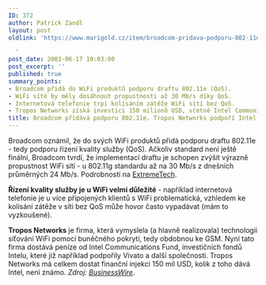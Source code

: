 ```yaml
---
ID: 372
author: Patrick Zandl
layout: post
oldlink: 'https://www.marigold.cz/item/broadcom-pridava-podporu-802-11e-tropos-networks-podpori-intel-fondy

  '
post_date: 2003-06-17 10:03:00
post_excerpt: ''
published: true
summary_points:
- Broadcom přidá do WiFi produktů podporu draftu 802.11e (QoS).
- WiFi sítě by měly dosáhnout propustnosti až 30 Mb/s díky QoS.
- Internetová telefonie trpí kolísáním zátěže WiFi sítí bez QoS.
- Tropos Networks získá investici 150 milionů USD, včetně Intel Communications Fund.
title: Broadcom přidává podporu 802.11e. Tropos Networks podpoří Intel fondy.
---
```


<p>
Broadcom oznámil, že do svých WiFi produktů přidá podporu draftu 802.11e - tedy podporu řízení kvality služby (QoS). Ačkoliv standard není ještě finální, Broadcom tvrdí, že implementací draftu je schopen zvýšit výrazně propustnost WiFi sítí - u 802.11g standardu až na 30 Mb/s z dnešních průměrných 24 Mb/s. Podrobnosti na <A href="http://www.extremetech.com/article2/0,3973,1128665,00.asp" target=_blank>ExtremeTech</A>.</p>

<p>
<STRONG>Řízení kvality služby je u WiFi velmi důležité</STRONG> - například internetová telefonie je u více připojených klientů s WiFi problematická, vzhledem ke kolísání zátěže v síti bez QoS může hovor často vypadávat (mám to vyzkoušené).</p>

<p>
<STRONG>Tropos Networks</STRONG> je firma, která vymyslela (a hlavně realizovala) technologii síťování WiFi pomocí buněčného pokrytí, tedy obdobnou ke GSM. Nyní tato firma dostává peníze od Intel Communications Fund, investičních fondů Intelu, které již například podpořily Vivato a další společnosti. Tropos Networks má celkem dostat finanční injekci 150 mil USD, kolik z toho dává Intel, není známo. <EM>Zdroj: </EM><A href="http://www.businesswire.com/cgi-bin/cb_headline.cgi?&amp;story_file=bw.061603/231675440&amp;directory=/google&amp;header_file=header.htm&amp;footer_file=" target=_blank><EM>BusinessWire</EM></A>.</p>